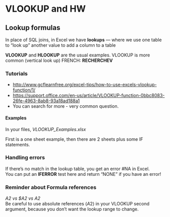 # VLOOKUP and HW

##  Lookup formulas

In place of SQL joins, in Excel we have **lookups** — where we use one table to “look up” another value to add a column to a table

**VLOOKUP** and **HLOOKUP** are the usual examples.
VLOOKUP is more common (vertical look up) FRENCH: **RECHERCHEV**

### Tutorials

* http://www.gcflearnfree.org/excel-tips/how-to-use-excels-vlookup-function/1/
* https://support.office.com/en-us/article/VLOOKUP-function-0bbc8083-26fe-4963-8ab8-93a18ad188a1
* You can search for more - very common question.

#### Examples

In your files, *VLOOKUP_Examples.xlsx*

First is a one sheet example, then there are 2 sheets plus some IF statements.


### Handling errors

If there’s no match in the lookup table, you get an error #NA in Excel.  
You can put an **IFERROR** test here and return “NONE” if you have an error!

### Reminder about Formula references

 *A2 vs $A2 vs $A$2*  
Be careful to use absolute references ($A$2) in your VLOOKUP second argument, because you don’t want the lookup range to change.
